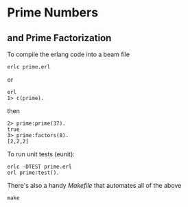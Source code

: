 # Prime Numbers
## and Prime Factorization

To compile the erlang code into a beam file

	erlc prime.erl

or

	erl
	1> c(prime).

then

	2> prime:prime(37).
	true
	3> prime:factors(8).
	[2,2,2]

To run unit tests (eunit):

	erlc -DTEST prime.erl
	erl prime:test().

There's also a handy *Makefile* that automates all of the above

	make
